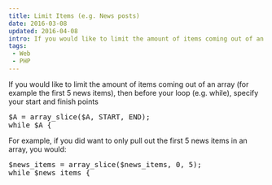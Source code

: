 ```yaml
---
title: Limit Items (e.g. News posts)
date: 2016-03-08
updated: 2016-04-08
intro: If you would like to limit the amount of items coming out of an array (for example the first 5 news items), then before your loop (e.g. while), specify your ...
tags:
 - Web
 - PHP
---
```


<p>If you would like to limit the amount of items coming out of an array (for example the first 5 news items), then before your loop (e.g. while), specify your start and finish points</p>

<pre class="language-php">$A = array_slice($A, START, END);
while $A {</pre>











<p>For example, if you did want to only pull out the first 5 news items in an array, you would:</p>





<pre class="language-php">$news_items = array_slice($news_items, 0, 5);
while $news_items {</pre>
